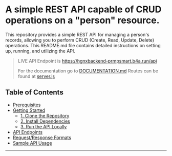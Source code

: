 # A simple REST API capable of CRUD operations on a "person" resource.

This repository provides a simple REST API for managing a person's records, allowing you to perform CRUD (Create, Read, Update, Delete) operations. This README.md file contains detailed instructions on setting up, running, and utilizing the API.

> LIVE API Endpoint is https://hgnxbackend-prmpsmart.b4a.run/api
>
> For the documentation go to [DOCUMENTATION.md](DOCUMENTATION.md)
>Routes can be found at [server.js](server.js)

## Table of Contents
- [Prerequisites](#prerequisites)
- [Getting Started](#getting-started)
  - [1. Clone the Repository](#1-clone-the-repository)
  - [2. Install Dependencies](#2-install-dependencies)
  - [3. Run the API Locally](#3-run-the-api-locally)
- [API Endpoints](#api-endpoints)
- [Request/Response Formats](#requestresponse-formats)
- [Sample API Usage](#sample-api-usage)

---